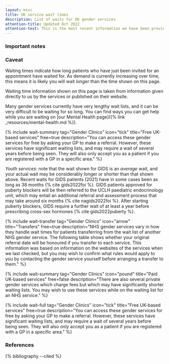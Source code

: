 ```yaml
---
layout: misc
title: UK service wait times
description: List of waits for UK gender services
attention-title: Updated Oct 2022
attention-text: This is the most recent information we have been provided with by each organisation as of 2022-10-14.
---
```


### Important notes

<section class="info">
<h3 id="caveat">Caveat</h3>
<p>Waiting times indicate how long patients who have just been invited for an appointment have waited for. As demand is currently increasing over time, this means it is likely you will wait <em>longer</em> than the time shown on this page.</p>
</section>

Waiting time information shown on this page is taken from information given directly to us by the services or published on their website.

Many gender services currently have very lengthy wait lists, and it can be very difficult to be waiting for so long. You can find ways you can get help while you are waiting on [our Mental Health page]({% link _resources/mental-health.md %}).

{% include wait-summary tag="Gender Clinics" icon="tick" title="Free UK-based services" free=true description="You can access these gender services for free by asking your GP to make a referral. However, these services have significant waiting lists, and may require a wait of several years before being seen. They will also only accept you as a patient if you are registered with a GP in a specific area." %}

*Youth services*: note that the wait shown for GIDS is an *average* wait, and your actual wait may be considerably longer or shorter than that shown above. Recent waits for GIDS patients (2021) have in some cases been as long as 38 months {% cite gids2022foi %}. GIDS patients approved for puberty blockers will be then referred to the UCLH paediatric endocrinology unit, which may entail an additional referral and assessment process that may take around six months {% cite nagids2022foi %}. After starting puberty blockers, GIDS require a further wait of at least a year before prescribing cross-sex hormones {% cite gids2022puberty %}.

{% include wait-transfer tag="Gender Clinics" icon="arrow" title="Transfers" free=true description="NHS gender services vary in how they handle wait times for patients transferring from the wait list of another NHS gender service. The following table shows whether your original referral date will be honoured if you transfer to each service. This information was based on information on the websites of the services when we last checked, but you may wish to confirm what rules would apply to you by contacting the gender service yourself before arranging a transfer to them." %}

{% include wait-summary tag="Gender Clinics" icon="pound" title="Paid UK-based services" free=false description="There are also several private gender services which charge fees but which may have significantly shorter waiting lists. You may wish to use these services while on the waiting list for an NHS service." %}

{% include wait-full tag="Gender Clinics" icon="tick" title="Free UK-based services" free=true description="You can access these gender services for free by asking your GP to make a referral. However, these services have significant waiting lists, and may require a wait of several years before being seen. They will also only accept you as a patient if you are registered with a GP in a specific area." %}

### References

{% bibliography --cited %}
